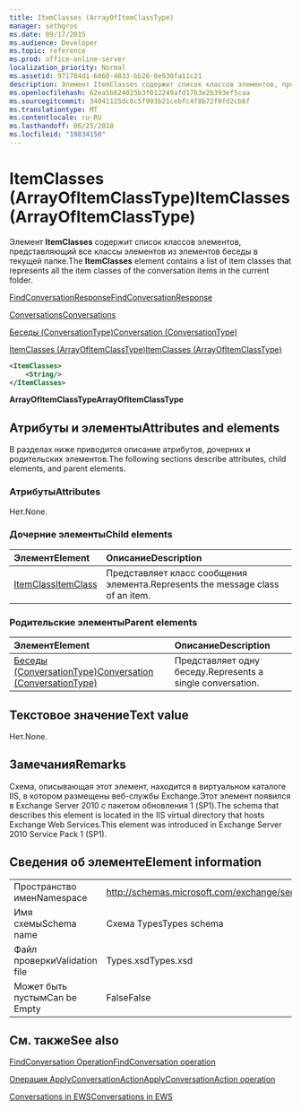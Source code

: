 ```yaml
---
title: ItemClasses (ArrayOfItemClassType)
manager: sethgros
ms.date: 09/17/2015
ms.audience: Developer
ms.topic: reference
ms.prod: office-online-server
localization_priority: Normal
ms.assetid: 971784d1-6860-4833-bb26-0e930fa11c21
description: Элемент ItemClasses содержит список классов элементов, представляющий все классы элементов из элементов беседы в текущей папке.
ms.openlocfilehash: 62ea5b624025b3f012249afd1763e2b393ef5caa
ms.sourcegitcommit: 34041125dc8c5f993b21cebfc4f8b72f0fd2cb6f
ms.translationtype: MT
ms.contentlocale: ru-RU
ms.lasthandoff: 06/25/2018
ms.locfileid: "19834150"
---
```

# <a name="itemclasses-arrayofitemclasstype"></a><span data-ttu-id="475c4-103">ItemClasses (ArrayOfItemClassType)</span><span class="sxs-lookup"><span data-stu-id="475c4-103">ItemClasses (ArrayOfItemClassType)</span></span>

<span data-ttu-id="475c4-104">Элемент **ItemClasses** содержит список классов элементов, представляющий все классы элементов из элементов беседы в текущей папке.</span><span class="sxs-lookup"><span data-stu-id="475c4-104">The **ItemClasses** element contains a list of item classes that represents all the item classes of the conversation items in the current folder.</span></span> 
  
[<span data-ttu-id="475c4-105">FindConversationResponse</span><span class="sxs-lookup"><span data-stu-id="475c4-105">FindConversationResponse</span></span>](findconversationresponse.md)
  
[<span data-ttu-id="475c4-106">Conversations</span><span class="sxs-lookup"><span data-stu-id="475c4-106">Conversations</span></span>](conversations-ex15websvcsotherref.md)
  
[<span data-ttu-id="475c4-107">Беседы (ConversationType)</span><span class="sxs-lookup"><span data-stu-id="475c4-107">Conversation (ConversationType)</span></span>](conversation-conversationtype.md)
  
[<span data-ttu-id="475c4-108">ItemClasses (ArrayOfItemClassType)</span><span class="sxs-lookup"><span data-stu-id="475c4-108">ItemClasses (ArrayOfItemClassType)</span></span>](itemclasses-arrayofitemclasstype.md)
  
```XML
<ItemClasses>
    <String/>
</ItemClasses>
```

 <span data-ttu-id="475c4-109">**ArrayOfItemClassType**</span><span class="sxs-lookup"><span data-stu-id="475c4-109">**ArrayOfItemClassType**</span></span>
## <a name="attributes-and-elements"></a><span data-ttu-id="475c4-110">Атрибуты и элементы</span><span class="sxs-lookup"><span data-stu-id="475c4-110">Attributes and elements</span></span>

<span data-ttu-id="475c4-111">В разделах ниже приводится описание атрибутов, дочерних и родительских элементов.</span><span class="sxs-lookup"><span data-stu-id="475c4-111">The following sections describe attributes, child elements, and parent elements.</span></span>
  
### <a name="attributes"></a><span data-ttu-id="475c4-112">Атрибуты</span><span class="sxs-lookup"><span data-stu-id="475c4-112">Attributes</span></span>

<span data-ttu-id="475c4-113">Нет.</span><span class="sxs-lookup"><span data-stu-id="475c4-113">None.</span></span>
  
### <a name="child-elements"></a><span data-ttu-id="475c4-114">Дочерние элементы</span><span class="sxs-lookup"><span data-stu-id="475c4-114">Child elements</span></span>

|<span data-ttu-id="475c4-115">**Элемент**</span><span class="sxs-lookup"><span data-stu-id="475c4-115">**Element**</span></span>|<span data-ttu-id="475c4-116">**Описание**</span><span class="sxs-lookup"><span data-stu-id="475c4-116">**Description**</span></span>|
|:-----|:-----|
|[<span data-ttu-id="475c4-117">ItemClass</span><span class="sxs-lookup"><span data-stu-id="475c4-117">ItemClass</span></span>](itemclass.md) <br/> |<span data-ttu-id="475c4-118">Представляет класс сообщения элемента.</span><span class="sxs-lookup"><span data-stu-id="475c4-118">Represents the message class of an item.</span></span>  <br/> |
   
### <a name="parent-elements"></a><span data-ttu-id="475c4-119">Родительские элементы</span><span class="sxs-lookup"><span data-stu-id="475c4-119">Parent elements</span></span>

|<span data-ttu-id="475c4-120">**Элемент**</span><span class="sxs-lookup"><span data-stu-id="475c4-120">**Element**</span></span>|<span data-ttu-id="475c4-121">**Описание**</span><span class="sxs-lookup"><span data-stu-id="475c4-121">**Description**</span></span>|
|:-----|:-----|
|[<span data-ttu-id="475c4-122">Беседы (ConversationType)</span><span class="sxs-lookup"><span data-stu-id="475c4-122">Conversation (ConversationType)</span></span>](conversation-conversationtype.md) <br/> |<span data-ttu-id="475c4-123">Представляет одну беседу.</span><span class="sxs-lookup"><span data-stu-id="475c4-123">Represents a single conversation.</span></span>  <br/> |
   
## <a name="text-value"></a><span data-ttu-id="475c4-124">Текстовое значение</span><span class="sxs-lookup"><span data-stu-id="475c4-124">Text value</span></span>

<span data-ttu-id="475c4-125">Нет.</span><span class="sxs-lookup"><span data-stu-id="475c4-125">None.</span></span>
  
## <a name="remarks"></a><span data-ttu-id="475c4-126">Замечания</span><span class="sxs-lookup"><span data-stu-id="475c4-126">Remarks</span></span>

<span data-ttu-id="475c4-127">Схема, описывающая этот элемент, находится в виртуальном каталоге IIS, в котором размещены веб-службы Exchange.Этот элемент появился в Exchange Server 2010 с пакетом обновления 1 (SP1).</span><span class="sxs-lookup"><span data-stu-id="475c4-127">The schema that describes this element is located in the IIS virtual directory that hosts Exchange Web Services.This element was introduced in Exchange Server 2010 Service Pack 1 (SP1).</span></span>
  
## <a name="element-information"></a><span data-ttu-id="475c4-128">Сведения об элементе</span><span class="sxs-lookup"><span data-stu-id="475c4-128">Element information</span></span>

|||
|:-----|:-----|
|<span data-ttu-id="475c4-129">Пространство имен</span><span class="sxs-lookup"><span data-stu-id="475c4-129">Namespace</span></span>  <br/> |http://schemas.microsoft.com/exchange/services/2006/types  <br/> |
|<span data-ttu-id="475c4-130">Имя схемы</span><span class="sxs-lookup"><span data-stu-id="475c4-130">Schema name</span></span>  <br/> |<span data-ttu-id="475c4-131">Схема Types</span><span class="sxs-lookup"><span data-stu-id="475c4-131">Types schema</span></span>  <br/> |
|<span data-ttu-id="475c4-132">Файл проверки</span><span class="sxs-lookup"><span data-stu-id="475c4-132">Validation file</span></span>  <br/> |<span data-ttu-id="475c4-133">Types.xsd</span><span class="sxs-lookup"><span data-stu-id="475c4-133">Types.xsd</span></span>  <br/> |
|<span data-ttu-id="475c4-134">Может быть пустым</span><span class="sxs-lookup"><span data-stu-id="475c4-134">Can be Empty</span></span>  <br/> |<span data-ttu-id="475c4-135">False</span><span class="sxs-lookup"><span data-stu-id="475c4-135">False</span></span>  <br/> |
   
## <a name="see-also"></a><span data-ttu-id="475c4-136">См. также</span><span class="sxs-lookup"><span data-stu-id="475c4-136">See also</span></span>



[<span data-ttu-id="475c4-137">FindConversation Operation</span><span class="sxs-lookup"><span data-stu-id="475c4-137">FindConversation operation</span></span>](findconversation-operation.md)
  
[<span data-ttu-id="475c4-138">Операция ApplyConversationAction</span><span class="sxs-lookup"><span data-stu-id="475c4-138">ApplyConversationAction operation</span></span>](applyconversationaction-operation.md)


[<span data-ttu-id="475c4-139">Conversations in EWS</span><span class="sxs-lookup"><span data-stu-id="475c4-139">Conversations in EWS</span></span>](http://msdn.microsoft.com/library/91e64629-db6c-4c94-9dcb-d386232e8467%28Office.15%29.aspx)

